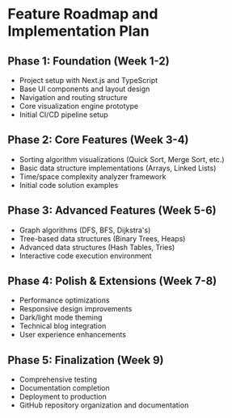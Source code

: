 # Feature Roadmap and Implementation Plan

## Phase 1: Foundation (Week 1-2)
- Project setup with Next.js and TypeScript
- Base UI components and layout design
- Navigation and routing structure
- Core visualization engine prototype
- Initial CI/CD pipeline setup

## Phase 2: Core Features (Week 3-4)
- Sorting algorithm visualizations (Quick Sort, Merge Sort, etc.)
- Basic data structure implementations (Arrays, Linked Lists)
- Time/space complexity analyzer framework
- Initial code solution examples

## Phase 3: Advanced Features (Week 5-6)
- Graph algorithms (DFS, BFS, Dijkstra's)
- Tree-based data structures (Binary Trees, Heaps)
- Advanced data structures (Hash Tables, Tries)
- Interactive code execution environment

## Phase 4: Polish & Extensions (Week 7-8)
- Performance optimizations
- Responsive design improvements
- Dark/light mode theming
- Technical blog integration
- User experience enhancements

## Phase 5: Finalization (Week 9)
- Comprehensive testing
- Documentation completion
- Deployment to production
- GitHub repository organization and documentation
